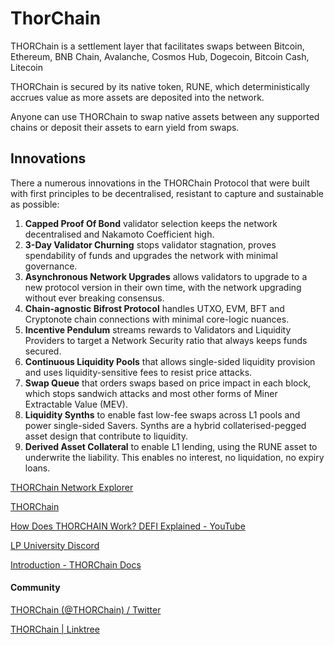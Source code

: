 # ThorChain

THORChain is a settlement layer that facilitates swaps between Bitcoin, Ethereum, BNB Chain, Avalanche, Cosmos Hub, Dogecoin, Bitcoin Cash, Litecoin

THORChain is secured by its native token, RUNE, which deterministically accrues value as more assets are deposited into the network.

Anyone can use THORChain to swap native assets between any supported chains or deposit their assets to earn yield from swaps.

## Innovations

There a numerous innovations in the THORChain Protocol that were built with first principles to be decentralised, resistant to capture and sustainable as possible:

1. **Capped Proof Of Bond** validator selection keeps the network decentralised and Nakamoto Coefficient high.
2. **3-Day Validator Churning** stops validator stagnation, proves spendability of funds and upgrades the network with minimal governance.
3. **Asynchronous Network Upgrades** allows validators to upgrade to a new protocol version in their own time, with the network upgrading without ever breaking consensus.
4. **Chain-agnostic Bifrost Protocol** handles UTXO, EVM, BFT and Cryptonote chain connections with minimal core-logic nuances.
5. **Incentive Pendulum** streams rewards to Validators and Liquidity Providers to target a Network Security ratio that always keeps funds secured.
6. **Continuous Liquidity Pools** that allows single-sided liquidity provision and uses liquidity-sensitive fees to resist price attacks.
7. **Swap Queue** that orders swaps based on price impact in each block, which stops sandwich attacks and most other forms of Miner Extractable Value (MEV).
8. **Liquidity Synths** to enable fast low-fee swaps across L1 pools and power single-sided Savers. Synths are a hybrid collaterised-pegged asset design that contribute to liquidity.
9. **Derived Asset Collateral** to enable L1 lending, using the RUNE asset to underwrite the liability. This enables no interest, no liquidation, no expiry loans.

[THORChain Network Explorer](https://thorchain.net/dashboard)

[THORChain](https://thorchain.org/)

[How Does THORCHAIN Work? DEFI Explained - YouTube](https://www.youtube.com/watch?v=dNDh-mPboPc)

[LP University Discord](https://discord.com/channels/818198163776733245/823220293220564992)

[Introduction - THORChain Docs](https://docs.thorchain.org/)

#### Community

[THORChain (@THORChain) / Twitter](https://twitter.com/THORChain)

[THORChain | Linktree](https://linktr.ee/multichain)
